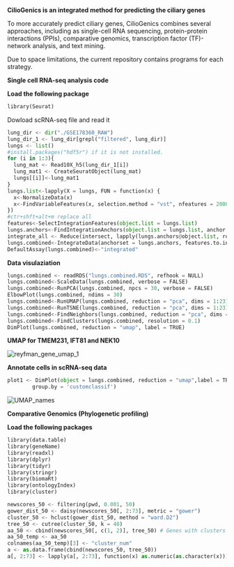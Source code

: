 **CilioGenics is an integrated method for predicting the ciliary genes**

To more accurately predict ciliary genes, CilioGenics combines several approaches, including as single-cell RNA sequencing, protein-protein interactions (PPIs), comparative genomics, transcription factor (TF)-network analysis, and text mining. 

Due to space limitations, the current repository contains programs for each strategy.


**Single cell RNA-seq analysis code**

**Load the following package**


``` Python
library(Seurat)
```

Dowload scRNA-seq file and read it 

``` Python
lung_dir <- dir("./GSE178360_RAW")
lung_dir_1 <- lung_dir[grepl("filtered", lung_dir)]
lungs <- list()
#install.packages("hdf5r") if it is not installed.
for (i in 1:3){
  lung_mat <- Read10X_h5(lung_dir_1[i])
  lung_mat1 <- CreateSeuratObject(lung_mat)
  lungs[[i]]<-lung_mat1
}
lungs.list<-lapply(X = lungs, FUN = function(x) {
  x<-NormalizeData(x)
  x<-FindVariableFeatures(x, selection.method = "vst", nfeatures = 2000)
})
#ctr+shft+alt+m replace all
features<-SelectIntegrationFeatures(object.list = lungs.list)
lungs.anchors<-FindIntegrationAnchors(object.list = lungs.list, anchor.features = features)
integrate_all <- Reduce(intersect, lapply(lungs.anchors@object.list, rownames)) # create list of common genes to keep
lungs.combined<-IntegrateData(anchorset = lungs.anchors, features.to.integrate = integrate_all)
DefaultAssay(lungs.combined)<-"integrated"
```

**Data visulaziation**
``` Python
lungs.combined <- readRDS("lungs.combined.RDS", refhook = NULL)
lungs.combined<-ScaleData(lungs.combined, verbose = FALSE)
lungs.combined<-RunPCA(lungs.combined, npcs = 30, verbose = FALSE)
ElbowPlot(lungs.combined, ndims = 30)
lungs.combined<-RunUMAP(lungs.combined, reduction = "pca", dims = 1:23)
lungs.combined<-RunTSNE(lungs.combined, reduction = "pca", dims = 1:23)
lungs.combined<-FindNeighbors(lungs.combined, reduction = "pca", dims = 1:23)
lungs.combined<-FindClusters(lungs.combined, resolution = 0.1)
DimPlot(lungs.combined, reduction = "umap", label = TRUE)
```
**UMAP for TMEM231, IFT81 and NEK10**

![reyfman_gene_umap_1](https://user-images.githubusercontent.com/12661265/225610997-e5314613-d506-44d4-be1a-d8a4ef956902.png)

**Annotate cells in scRNA-seq data**

``` Python
plot1 <- DimPlot(object = lungs.combined, reduction = "umap",label = TRUE, repel = FALSE,
        group.by = 'customclassif')
```        

![UMAP_names](https://user-images.githubusercontent.com/12661265/225907931-ee5e83dc-964f-46c5-a277-09e7a21f3779.png)

**Comparative Genomics (Phylogenetic profiling)**

**Load the following packages**

``` Python
library(data.table)
library(geneName)
library(readxl)
library(dplyr)
library(tidyr)
library(stringr)
library(biomaRt)
library(ontologyIndex)
library(cluster)

newscores_50 <- filtering(pwd, 0.001, 50)
gower_dist_50 <- daisy(newscores_50[, 2:73], metric = "gower")
cluster_50 <- hclust(gower_dist_50, method = "ward.D2")
tree_50 <- cutree(cluster_50, k = 40)
aa_50 <- cbind(newscores_50[, c(1, 2)], tree_50) # Genes with clusters
aa_50_temp <- aa_50
colnames(aa_50_temp)[3] <- "cluster_num"
a <- as.data.frame(cbind(newscores_50, tree_50))
a[, 2:73] <- lapply(a[, 2:73], function(x) as.numeric(as.character(x)))
```




